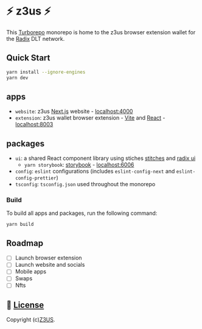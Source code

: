 # ⚡ z3us ⚡ 

This [Turborepo](https://turborepo.org/) monorepo is home to the z3us browser extension wallet for the [Radix](https://www.radixdlt.com/) DLT network.

## Quick Start

```bash
yarn install --ignore-engines
yarn dev
```

## apps
- `website`: z3us [Next.js](https://nextjs.org) website - [localhost:4000](http://localhost:4000)
- `extension`: z3us wallet browser extension - [Vite](https://vitejs.dev/) and [React](https://reactjs.org/) - [localhost:8003](http://localhost:8003)
 
## packages
- `ui`: a shared React component library using stiches [stitches](https://stitches.dev) and [radix ui](https://www.radix-ui.com/)
	- `yarn storybook`: [storybook](https://storybook.js.org) - [localhost:6006](http://localhost:6006)
- `config`: `eslint` configurations (includes `eslint-config-next` and `eslint-config-prettier`)
- `tsconfig`: `tsconfig.json` used throughout the monorepo

### Build
To build all apps and packages, run the following command:

```
yarn build
```

## Roadmap
- [ ] Launch browser extension
- [ ] Launch website and socials
- [ ] Mobile apps
- [ ] Swaps
- [ ] Nfts

📜 [License](LICENSE)
-------

Copyright (c)[Z3US](https://github.com/orgs/z3us-dapps/people?query=role%3Aowner).